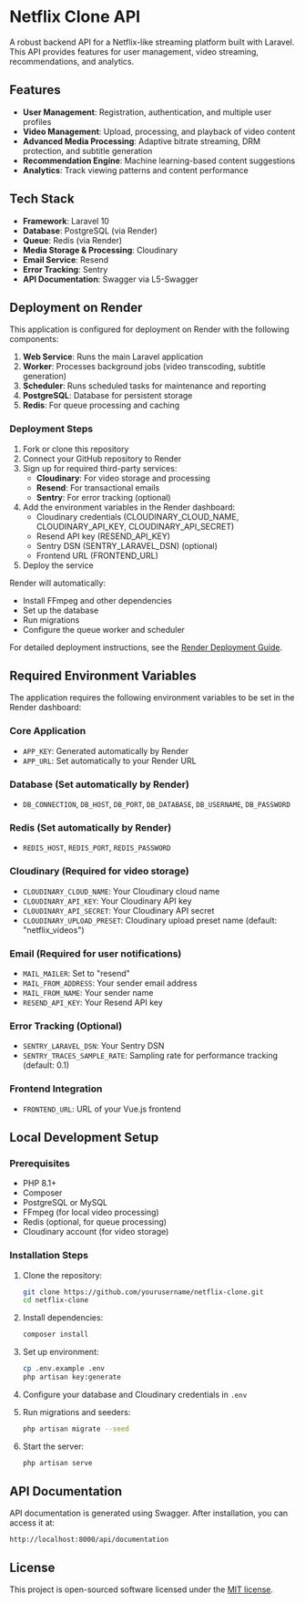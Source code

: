# Netflix Clone API

A robust backend API for a Netflix-like streaming platform built with Laravel. This API provides features for user management, video streaming, recommendations, and analytics.

## Features

- **User Management**: Registration, authentication, and multiple user profiles
- **Video Management**: Upload, processing, and playback of video content
- **Advanced Media Processing**: Adaptive bitrate streaming, DRM protection, and subtitle generation
- **Recommendation Engine**: Machine learning-based content suggestions
- **Analytics**: Track viewing patterns and content performance

## Tech Stack

- **Framework**: Laravel 10
- **Database**: PostgreSQL (via Render)
- **Queue**: Redis (via Render)
- **Media Storage & Processing**: Cloudinary
- **Email Service**: Resend
- **Error Tracking**: Sentry
- **API Documentation**: Swagger via L5-Swagger

## Deployment on Render

This application is configured for deployment on Render with the following components:

1. **Web Service**: Runs the main Laravel application
2. **Worker**: Processes background jobs (video transcoding, subtitle generation)
3. **Scheduler**: Runs scheduled tasks for maintenance and reporting
4. **PostgreSQL**: Database for persistent storage
5. **Redis**: For queue processing and caching

### Deployment Steps

1. Fork or clone this repository
2. Connect your GitHub repository to Render
3. Sign up for required third-party services:
   - **Cloudinary**: For video storage and processing
   - **Resend**: For transactional emails
   - **Sentry**: For error tracking (optional)
4. Add the environment variables in the Render dashboard:
   - Cloudinary credentials (CLOUDINARY_CLOUD_NAME, CLOUDINARY_API_KEY, CLOUDINARY_API_SECRET)
   - Resend API key (RESEND_API_KEY)
   - Sentry DSN (SENTRY_LARAVEL_DSN) (optional)
   - Frontend URL (FRONTEND_URL)
5. Deploy the service

Render will automatically:
- Install FFmpeg and other dependencies
- Set up the database
- Run migrations
- Configure the queue worker and scheduler

For detailed deployment instructions, see the [Render Deployment Guide](docs/deployment/render-guide.md).

## Required Environment Variables

The application requires the following environment variables to be set in the Render dashboard:

### Core Application
- `APP_KEY`: Generated automatically by Render
- `APP_URL`: Set automatically to your Render URL

### Database (Set automatically by Render)
- `DB_CONNECTION`, `DB_HOST`, `DB_PORT`, `DB_DATABASE`, `DB_USERNAME`, `DB_PASSWORD`

### Redis (Set automatically by Render)
- `REDIS_HOST`, `REDIS_PORT`, `REDIS_PASSWORD`

### Cloudinary (Required for video storage)
- `CLOUDINARY_CLOUD_NAME`: Your Cloudinary cloud name
- `CLOUDINARY_API_KEY`: Your Cloudinary API key
- `CLOUDINARY_API_SECRET`: Your Cloudinary API secret
- `CLOUDINARY_UPLOAD_PRESET`: Cloudinary upload preset name (default: "netflix_videos")

### Email (Required for user notifications)
- `MAIL_MAILER`: Set to "resend"
- `MAIL_FROM_ADDRESS`: Your sender email address
- `MAIL_FROM_NAME`: Your sender name
- `RESEND_API_KEY`: Your Resend API key

### Error Tracking (Optional)
- `SENTRY_LARAVEL_DSN`: Your Sentry DSN
- `SENTRY_TRACES_SAMPLE_RATE`: Sampling rate for performance tracking (default: 0.1)

### Frontend Integration
- `FRONTEND_URL`: URL of your Vue.js frontend

## Local Development Setup

### Prerequisites

- PHP 8.1+
- Composer
- PostgreSQL or MySQL
- FFmpeg (for local video processing)
- Redis (optional, for queue processing)
- Cloudinary account (for video storage)

### Installation Steps

1. Clone the repository:
   ```bash
   git clone https://github.com/yourusername/netflix-clone.git
   cd netflix-clone
   ```

2. Install dependencies:
   ```bash
   composer install
   ```

3. Set up environment:
   ```bash
   cp .env.example .env
   php artisan key:generate
   ```

4. Configure your database and Cloudinary credentials in `.env`

5. Run migrations and seeders:
   ```bash
   php artisan migrate --seed
   ```

6. Start the server:
   ```bash
   php artisan serve
   ```

## API Documentation

API documentation is generated using Swagger. After installation, you can access it at:

```
http://localhost:8000/api/documentation
```

## License

This project is open-sourced software licensed under the [MIT license](LICENSE).
